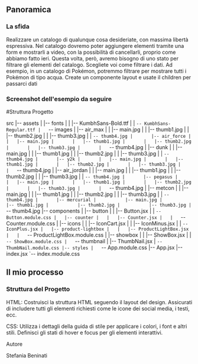 ## Panoramica

### La sfida

Realizzare un catalogo di qualunque cosa desideriate, con massima libertà espressiva. Nel catalogo dovremo poter aggiungere elementi tramite una form e mostrarli a video, con la possibilità di cancellarli, proprio come abbiamo fatto ieri. Questa volta, però, avremo bisogno di uno stato per filtrare gli elementi del catalogo. Scegliete voi come filtrare i dati. Ad esempio, in un catalogo di Pokémon, potremmo filtrare per mostrare tutti i Pokémon di tipo acqua.
Create un componente layout e usate il children per passarci dati

### Screenshot dell'esempio da seguire

#Struttura Progetto

src
|-- assets
|   |-- fonts
|   |   |-- KumbhSans-Bold.ttf
|   |   `-- KumbhSans-Regular.ttf
|   `-- images
|       |-- air_max
|       |   |-- main.jpg
|       |   |-- thumb1.jpg
|       |   |-- thumb2.jpg
|       |   |-- thumb3.jpg
|       |   `-- thumb4.jpg
|       |-- air_force
|       |   |-- main.jpg
|       |   |-- thumb1.jpg
|       |   |-- thumb2.jpg
|       |   |-- thumb3.jpg
|       |   `-- thumb4.jpg
|       |-- dunk
|       |   |-- main.jpg
|       |   |-- thumb1.jpg
|       |   |-- thumb2.jpg
|       |   |-- thumb3.jpg
|       |   `-- thumb4.jpg
|       |-- y2k
|       |   |-- main.jpg
|       |   |-- thumb1.jpg
|       |   |-- thumb2.jpg
|       |   |-- thumb3.jpg
|       |   `-- thumb4.jpg
|       |-- air_jordan
|       |   |-- main.jpg
|       |   |-- thumb1.jpg
|       |   |-- thumb2.jpg
|       |   |-- thumb3.jpg
|       |   `-- thumb4.jpg
|       |-- pegasus
|       |   |-- main.jpg
|       |   |-- thumb1.jpg
|       |   |-- thumb2.jpg
|       |   |-- thumb3.jpg
|       |   `-- thumb4.jpg
|       |-- metcon
|       |   |-- main.jpg
|       |   |-- thumb1.jpg
|       |   |-- thumb2.jpg
|       |   |-- thumb3.jpg
|       |   `-- thumb4.jpg
|       |-- mercurial
|           |-- main.jpg
|           |-- thumb1.jpg
|           |-- thumb2.jpg
|           |-- thumb3.jpg
|           `-- thumb4.jpg
|-- components
|   |-- button
|   |   |-- Button.jsx
|   |   `-- Button.module.css
|   |-- counter
|   |   |-- Counter.jsx
|   |   `-- Counter.module.css
|   |-- icons
|   |   |-- IconCart.jsx
|   |   |-- IconMinus.jsx
|   |   `-- IconPlus.jsx
|   |-- product-lightbox
|   |   |-- ProductLightBox.jsx
|   |   `-- ProductLightBox.module.css
|   |-- showbox
|   |   |-- ShowBox.jsx
|   |   `-- ShowBox.module.css
|   `-- thumbnail
|       |-- ThumbNail.jsx
|       `-- ThumbNail.module.css
|-- styles
|   `-- App.module.css
|-- App.jsx
|-- index.jsx
`-- index.module.css


## Il mio processo

### Struttura del Progetto

HTML:
Costruisci la struttura HTML seguendo il layout del design. Assicurati di includere tutti gli elementi richiesti come le icone dei social media, i testi, ecc.

CSS:
Utilizza i dettagli della guida di stile per applicare i colori, i font e altri stili. Definisci gli stati di hover e focus per gli elementi interattivi.


Autore

Stefania Beninati 
